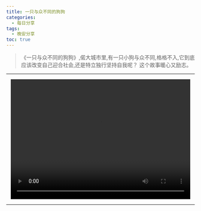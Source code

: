 ```yaml
---
title: 一只与众不同的狗狗
categories:
  - 每日分享
tags:
  - 晚安分享
toc: true 
---
```



> 《一只与众不同的狗狗》,偌大城市里,有一只小狗与众不同,格格不入,它到底应该改变自己迎合社会,还是特立独行坚持自我呢？ 这个故事暖心又励志。


---

<p style="text-align:center">
   <video width="480" height="320" controls>
       <source src="/video/01.mp4">
   </video>
</p>


---

